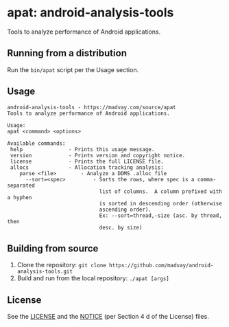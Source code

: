 # apat: android-analysis-tools
Tools to analyze performance of Android applications.

## Running from a distribution
Run the `bin/apat` script per the Usage section.

## Usage
<!-- The content between the ```hashes``` will also be displayed
     as the usage notice by the Java binary. -->
```
android-analysis-tools - https://madvay.com/source/apat
Tools to analyze performance of Android applications.

Usage:
apat <command> <options>

Available commands:
 help               - Prints this usage message.
 version            - Prints version and copyright notice.
 license            - Prints the full LICENSE file.
 allocs             - Allocation tracking analysis:
    parse <file>        - Analyze a DDMS .alloc file
      --sort=<spec>         - Sorts the rows, where spec is a comma-separated
                              list of columns.  A column prefixed with a hyphen
                              is sorted in descending order (otherwise
                              ascending order).
                              Ex: --sort=thread,-size (asc. by thread, then
                              desc. by size)
```

## Building from source
1.  Clone the repository:
`git clone https://github.com/madvay/android-analysis-tools.git`
2.  Build and run from the local repository: `./apat [args]`

## License
See the [LICENSE](LICENSE) and the [NOTICE](NOTICE) (per Section 4 d of the
License) files.
